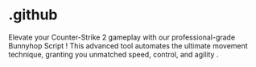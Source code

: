 # .github
Elevate your Counter-Strike 2 gameplay with our professional-grade Bunnyhop Script ! This advanced tool automates the ultimate movement technique, granting you unmatched speed, control, and agility .
